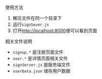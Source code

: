 使用方法
1. 解压文件在同一个目录下
2. 运行`signSever.js`
3. 打开[http://localhost:8000](http://localhost:8000)便可以看到页面

相关文件说明
* `signup.*` 是注册页面文件
* `user.*` 是详情页面相关文件
* `signServer.js` 是服务端文件
* `userData.json` 储存用户数据